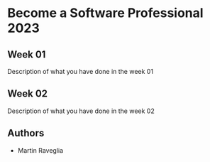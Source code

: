 # Become a Software Professional 2023

## Week 01
Description of what you have done in the week 01

## Week 02
Description of what you have done in the week 02
## Authors
- Martin Raveglia
